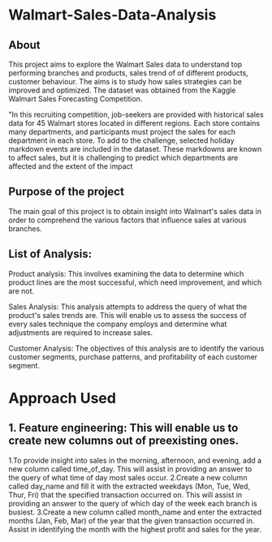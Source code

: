 # Walmart-Sales-Data-Analysis
## About 
This project aims to explore the Walmart Sales data to understand top performing branches and products, sales trend of of different products, customer behaviour. The aims is to study how sales strategies can be improved and optimized. The dataset was obtained from the Kaggle Walmart Sales Forecasting Competition.

"In this recruiting competition, job-seekers are provided with historical sales data for 45 Walmart stores located in different regions. Each store contains many departments, and participants must project the sales for each department in each store. To add to the challenge, selected holiday markdown events are included in the dataset. These markdowns are known to affect sales, but it is challenging to predict which departments are affected and the extent of the impact
## Purpose of the project 
The main goal of this project is to obtain insight into Walmart's sales data in order to comprehend the various factors that influence sales at various branches.

## List of Analysis:
Product analysis:
This involves examining the data to determine which product lines are the most successful, which need improvement, and which are not.

Sales Analysis: 
This analysis attempts to address the query of what the product's sales trends are. This will enable us to assess the success of every sales technique the company employs and determine what adjustments are required to increase sales.

Customer Analysis:
The objectives of this analysis are to identify the various customer segments, purchase patterns, and profitability of each customer segment.

# Approach Used
## 1. Feature engineering: This will enable us to create new columns out of preexisting ones.
1.To provide insight into sales in the morning, afternoon, and evening, add a new column called time_of_day. This will assist in providing an answer to the query of what time of day most sales occur.
2.Create a new column called day_name and fill it with the extracted weekdays (Mon, Tue, Wed, Thur, Fri) that the specified transaction occurred on. This will assist in providing an answer to the query of which day of the week each branch is busiest.
3.Create a new column called month_name and enter the extracted months (Jan, Feb, Mar) of the year that the given transaction occurred in. Assist in identifying the month with the highest profit and sales for the year.


